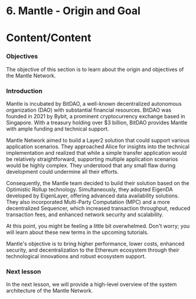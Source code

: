 # 6. Mantle - Origin and Goal

# Content/Content

### Objectives

The objective of this section is to learn about the origin and objectives of the Mantle Network.

### Introduction

Mantle is incubated by BitDAO, a well-known decentralized autonomous organization (DAO) with substantial financial resources. BitDAO was founded in 2021 by Bybit, a prominent cryptocurrency exchange based in Singapore. With a treasury holding over $3 billion, BitDAO provides Mantle with ample funding and technical support.

Mantle Network aimed to build a Layer2 solution that could support various application scenarios. They approached Alice for insights into the technical implementation and realized that while a simple transfer application would be relatively straightforward, supporting multiple application scenarios would be highly complex. They understood that any small flaw during development could undermine all their efforts.

Consequently, the Mantle team decided to build their solution based on the Optimistic Rollup technology. Simultaneously, they adopted EigenDA developed by EigenLayer, offering advanced data availability solutions. They also incorporated Multi-Party Computation (MPC) and a more decentralized Sequencer, which increased transaction throughput, reduced transaction fees, and enhanced network security and scalability.

At this point, you might be feeling a little bit overwhelmed. Don't worry; you will learn about these new terms in the upcoming tutorials. 

Mantle's objective is to bring higher performance, lower costs, enhanced security, and decentralization to the Ethereum ecosystem through their technological innovations and robust ecosystem support. 

### Next lesson

In the next lesson, we will provide a high-level overview of the system architecture of the Mantle Network.
